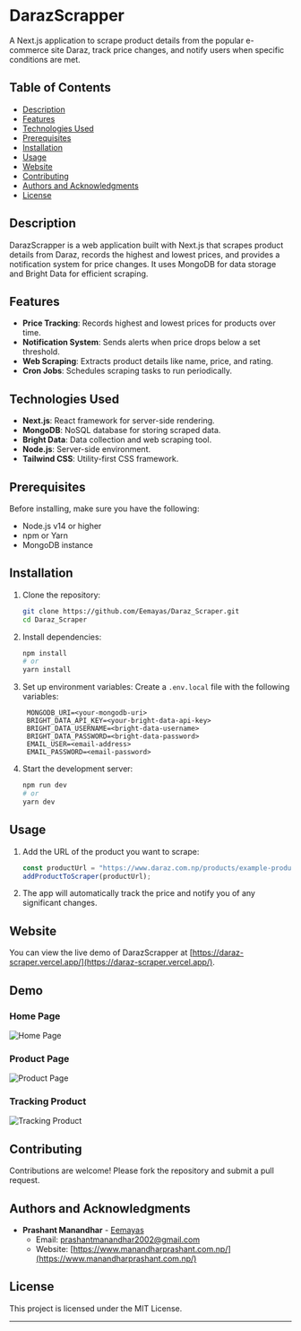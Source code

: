 # DarazScrapper

A Next.js application to scrape product details from the popular e-commerce site Daraz, track price changes, and notify users when specific conditions are met.

## Table of Contents

- [Description](#description)
- [Features](#features)
- [Technologies Used](#technologies-used)
- [Prerequisites](#prerequisites)
- [Installation](#installation)
- [Usage](#usage)
- [Website](#website)
- [Contributing](#contributing)
- [Authors and Acknowledgments](#authors-and-acknowledgments)
- [License](#license)

## Description

DarazScrapper is a web application built with Next.js that scrapes product details from Daraz, records the highest and lowest prices, and provides a notification system for price changes. It uses MongoDB for data storage and Bright Data for efficient scraping.

## Features

- **Price Tracking**: Records highest and lowest prices for products over time.
- **Notification System**: Sends alerts when price drops below a set threshold.
- **Web Scraping**: Extracts product details like name, price, and rating.
- **Cron Jobs**: Schedules scraping tasks to run periodically.

## Technologies Used

- **Next.js**: React framework for server-side rendering.
- **MongoDB**: NoSQL database for storing scraped data.
- **Bright Data**: Data collection and web scraping tool.
- **Node.js**: Server-side environment.
- **Tailwind CSS**: Utility-first CSS framework.

## Prerequisites

Before installing, make sure you have the following:

- Node.js v14 or higher
- npm or Yarn
- MongoDB instance

## Installation

1. Clone the repository:

   ```bash
   git clone https://github.com/Eemayas/Daraz_Scraper.git
   cd Daraz_Scraper
   ```

2. Install dependencies:

   ```bash
   npm install
   # or
   yarn install
   ```

3. Set up environment variables:
   Create a `.env.local` file with the following variables:

   ```env
    MONGODB_URI=<your-mongodb-uri>
    BRIGHT_DATA_API_KEY=<your-bright-data-api-key>
    BRIGHT_DATA_USERNAME=<bright-data-username>
    BRIGHT_DATA_PASSWORD=<bright-data-password>
    EMAIL_USER=<email-address>
    EMAIL_PASSWORD=<email-password>
   ```

4. Start the development server:
   ```bash
   npm run dev
   # or
   yarn dev
   ```

## Usage

1. Add the URL of the product you want to scrape:

   ```js
   const productUrl = "https://www.daraz.com.np/products/example-product";
   addProductToScraper(productUrl);
   ```

2. The app will automatically track the price and notify you of any significant changes.

## Website

You can view the live demo of DarazScrapper at [https://daraz-scraper.vercel.app/](https://daraz-scraper.vercel.app/).

## Demo

### Home Page

![Home Page](public/demo/home-page.png)

### Product Page

![Product Page](public/demo/product-page.png)

### Tracking Product

![Tracking Product](public/demo/track-product.png)

## Contributing

Contributions are welcome! Please fork the repository and submit a pull request.

## Authors and Acknowledgments

- **Prashant Manandhar** - [Eemayas](https://github.com/Eemayas)
  - Email: prashantmanandhar2002@gmail.com
  - Website: [https://www.manandharprashant.com.np/](https://www.manandharprashant.com.np/)

## License

This project is licensed under the MIT License.

---
